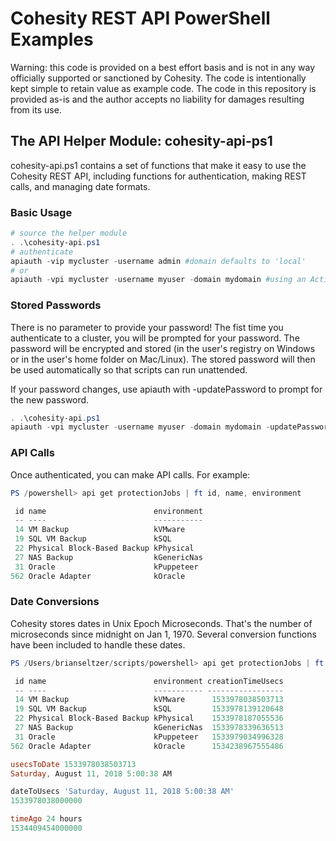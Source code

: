 # Cohesity REST API PowerShell Examples

Warning: this code is provided on a best effort basis and is not in any way officially supported or sanctioned by Cohesity. The code is intentionally kept simple to retain value as example code. The code in this repository is provided as-is and the author accepts no liability for damages resulting from its use.

## The API Helper Module: cohesity-api-ps1

cohesity-api.ps1 contains a set of functions that make it easy to use the Cohesity REST API, including functions for authentication, making REST calls, and managing date formats.

### Basic Usage
```powershell
# source the helper module
. .\cohesity-api.ps1
# authenticate
apiauth -vip mycluster -username admin #domain defaults to 'local'
# or
apiauth -vpi mycluster -username myuser -domain mydomain #using an Active Directory user
```
### Stored Passwords
There is no parameter to provide your password! The fist time you authenticate to a cluster, you will be prompted for your password. The password will be encrypted and stored (in the user's registry on Windows or in the user's home folder on Mac/Linux). The stored password will then be used automatically so that scripts can run unattended. 

If your password changes, use apiauth with -updatePassword to prompt for the new password.
```powershell
. .\cohesity-api.ps1
apiauth -vpi mycluster -username myuser -domain mydomain -updatePassword
```
### API Calls
Once authenticated, you can make API calls. For example:
```powershell
PS /powershell> api get protectionJobs | ft id, name, environment                                 

 id name                        environment
 -- ----                        -----------
 14 VM Backup                   kVMware    
 19 SQL VM Backup               kSQL       
 22 Physical Block-Based Backup kPhysical  
 27 NAS Backup                  kGenericNas
 31 Oracle                      kPuppeteer 
562 Oracle Adapter              kOracle    

```
### Date Conversions
Cohesity stores dates in Unix Epoch Microseconds. That's the number of microseconds since midnight on Jan 1, 1970. Several conversion functions have been included to handle these dates.
```powershell
PS /Users/brianseltzer/scripts/powershell> api get protectionJobs | ft id, name, environment, creationTimeUsecs              

 id name                        environment creationTimeUsecs
 -- ----                        ----------- -----------------
 14 VM Backup                   kVMware      1533978038503713
 19 SQL VM Backup               kSQL         1533978139120648
 22 Physical Block-Based Backup kPhysical    1533978187055536
 27 NAS Backup                  kGenericNas  1533978339636513
 31 Oracle                      kPuppeteer   1533979034996328
562 Oracle Adapter              kOracle      1534238967555486

usecsToDate 1533978038503713
Saturday, August 11, 2018 5:00:38 AM

dateToUsecs 'Saturday, August 11, 2018 5:00:38 AM'                    
1533978038000000

timeAgo 24 hours                                                      
1534409454000000
```
